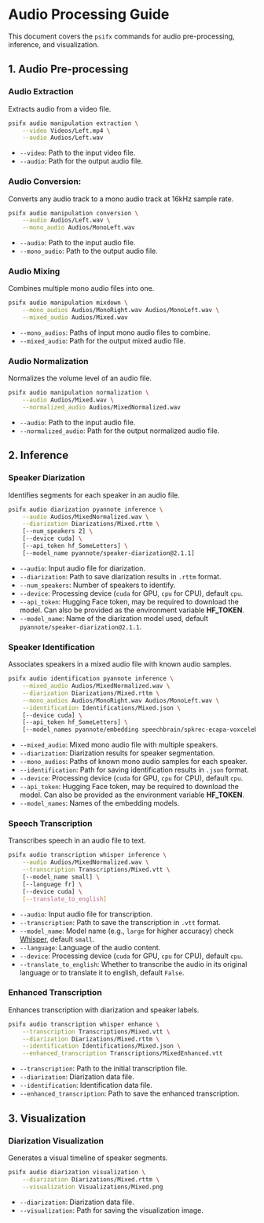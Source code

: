 # Audio Processing Guide

This document covers the `psifx` commands for audio pre-processing, inference, and visualization.

## 1. Audio Pre-processing

### Audio Extraction
Extracts audio from a video file.
```bash
psifx audio manipulation extraction \
    --video Videos/Left.mp4 \
    --audio Audios/Left.wav
```
- `--video`: Path to the input video file.
- `--audio`: Path for the output audio file.


### Audio Conversion:
Converts any audio track to a mono audio track at 16kHz sample rate.
```bash
psifx audio manipulation conversion \
    --audio Audios/Left.wav \
    --mono_audio Audios/MonoLeft.wav
```
- `--audio`: Path to the input audio file.
- `--mono_audio`: Path to the output audio file.


### Audio Mixing
Combines multiple mono audio files into one.
```bash
psifx audio manipulation mixdown \
    --mono_audios Audios/MonoRight.wav Audios/MonoLeft.wav \
    --mixed_audio Audios/Mixed.wav
```
- `--mono_audios`: Paths of input mono audio files to combine.
- `--mixed_audio`: Path for the output mixed audio file.

### Audio Normalization
Normalizes the volume level of an audio file.
```bash
psifx audio manipulation normalization \
    --audio Audios/Mixed.wav \
    --normalized_audio Audios/MixedNormalized.wav
```
- `--audio`: Path to the input audio file.
- `--normalized_audio`: Path for the output normalized audio file.

## 2. Inference

### Speaker Diarization
Identifies segments for each speaker in an audio file.
```bash
psifx audio diarization pyannote inference \
    --audio Audios/MixedNormalized.wav \
    --diarization Diarizations/Mixed.rttm \
    [--num_speakers 2] \
    [--device cuda] \
    [--api_token hf_SomeLetters] \
    [--model_name pyannote/speaker-diarization@2.1.1]
```
- `--audio`: Input audio file for diarization.
- `--diarization`: Path to save diarization results in `.rttm` format.
- `--num_speakers`: Number of speakers to identify.
- `--device`: Processing device (`cuda` for GPU, `cpu` for CPU), default `cpu`.
- `--api_token`: Hugging Face token, may be required to download the model. Can also be provided as the environment variable **HF_TOKEN**.
- `--model_name`: Name of the diarization model used, default `pyannote/speaker-diarization@2.1.1`.

### Speaker Identification
Associates speakers in a mixed audio file with known audio samples.
```bash
psifx audio identification pyannote inference \
    --mixed_audio Audios/MixedNormalized.wav \
    --diarization Diarizations/Mixed.rttm \
    --mono_audios Audios/MonoRight.wav Audios/MonoLeft.wav \
    --identification Identifications/Mixed.json \
    [--device cuda] \
    [--api_token hf_SomeLetters] \
    [--model_names pyannote/embedding speechbrain/spkrec-ecapa-voxceleb]
``` 
- `--mixed_audio`: Mixed mono audio file with multiple speakers.
- `--diarization`: Diarization results for speaker segmentation.
- `--mono_audios`: Paths of known mono audio samples for each speaker.
- `--identification`: Path for saving identification results in `.json` format.
- `--device`: Processing device (`cuda` for GPU, `cpu` for CPU), default `cpu`.
- `--api_token`: Hugging Face token, may be required to download the model. Can also be provided as the environment variable **HF_TOKEN**.
- `--model_names`: Names of the embedding models.


### Speech Transcription
Transcribes speech in an audio file to text.
```bash
psifx audio transcription whisper inference \
    --audio Audios/MixedNormalized.wav \
    --transcription Transcriptions/Mixed.vtt \
    [--model_name small] \
    [--language fr] \
    [--device cuda] \
    [--translate_to_english] 
```
- `--audio`: Input audio file for transcription.
- `--transcription`: Path to save the transcription in `.vtt` format.
- `--model_name`: Model name (e.g., `large` for higher accuracy) check [Whisper](https://github.com/openai/whisper#available-models-and-languages), default `small`.
- `--language`: Language of the audio content.
- `--device`: Processing device (`cuda` for GPU, `cpu` for CPU), default `cpu`.
- `--translate_to_english`: Whether to transcribe the audio in its original language or to translate it to english, default `False`.

### Enhanced Transcription
Enhances transcription with diarization and speaker labels.
```bash
psifx audio transcription whisper enhance \
    --transcription Transcriptions/Mixed.vtt \
    --diarization Diarizations/Mixed.rttm \
    --identification Identifications/Mixed.json \
    --enhanced_transcription Transcriptions/MixedEnhanced.vtt
```
- `--transcription`: Path to the initial transcription file.
- `--diarization`: Diarization data file.
- `--identification`: Identification data file.
- `--enhanced_transcription`: Path to save the enhanced transcription.

## 3. Visualization

### Diarization Visualization
Generates a visual timeline of speaker segments.
```bash
psifx audio diarization visualization \
    --diarization Diarizations/Mixed.rttm \
    --visualization Visualizations/Mixed.png
```
- `--diarization`: Diarization data file.
- `--visualization`: Path for saving the visualization image.